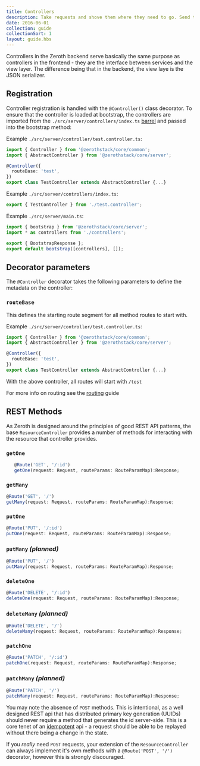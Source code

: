 ```yaml
---
title: Controllers
description: Take requests and shove them where they need to go. Send the results somewhere
date: 2016-06-01
collection: guide
collectionSort: 1
layout: guide.hbs
---
```


Controllers in the Zeroth backend serve basically the same purpose as controllers in the frontend - they are the 
 interface between services and the view layer. The difference being that in the backend, the view laye is the JSON 
 serializer.

## Registration
Controller registration is handled with the `@Controller()` class decorator. To ensure that the controller is loaded at
bootstrap, the controllers are imported from the `./src/server/controllers/index.ts` [barrel] and passed into the bootstrap
method:

Example `./src/server/controller/test.controller.ts`:
```typescript
import { Controller } from '@zerothstack/core/common';
import { AbstractController } from '@zerothstack/core/server';

@Controller({
  routeBase: 'test',
})
export class TestController extends AbstractController {...}

```

Example `./src/server/controllers/index.ts`:
```typescript
export { TestController } from './test.controller';
```

Example `./src/server/main.ts`:
```typescript
import { bootstrap } from '@zerothstack/core/server';
import * as controllers from './controllers';

export { BootstrapResponse };
export default bootstrap([controllers], []);

```

## Decorator parameters
The `@Controller` decorator takes the following parameters to define the metadata on the controller:

### `routeBase`
This defines the starting route segment for all method routes to start with. 

Example `./src/server/controller/test.controller.ts`:
```typescript
import { Controller } from '@zerothstack/core/common';
import { AbstractController } from '@zerothstack/core/server';

@Controller({
  routeBase: 'test',
})
export class TestController extends AbstractController {...}

```
With the above controller, all routes will start with `/test`

For more info on routing see the [routing] guide

## REST Methods
As Zeroth is designed around the principles of good REST API patterns, the base `ResourceController` provides a number
of methods for interacting with the resource that controller provides.

### `getOne`
```typescript
   @Route('GET', '/:id')
   getOne(request: Request, routeParams: RouteParamMap):Response;
   ```

### `getMany`
```typescript
@Route('GET', '/')
getMany(request: Request, routeParams: RouteParamMap):Response;
```
### `putOne`
```typescript
@Route('PUT', '/:id')
putOne(request: Request, routeParams: RouteParamMap):Response;
```
### `putMany` *(planned)*
```typescript
@Route('PUT', '/')
putMany(request: Request, routeParams: RouteParamMap):Response;
```
### `deleteOne`
```typescript
@Route('DELETE', '/:id')
deleteOne(request: Request, routeParams: RouteParamMap):Response;
```
### `deleteMany` *(planned)*
```typescript
@Route('DELETE', '/')
deleteMany(request: Request, routeParams: RouteParamMap):Response;
```
### `patchOne`
```typescript
@Route('PATCH', '/:id')
patchOne(request: Request, routeParams: RouteParamMap):Response;
```
### `patchMany` *(planned)*
```typescript
@Route('PATCH', '/')
patchMany(request: Request, routeParams: RouteParamMap):Response;
```

You may note the absence of `POST` methods. This is intentional, as a well designed REST api that has distributed primary
key generation (UUIDs) should never require a method that generates the id server-side. This is a core tenet of an
[idempotent][http-idempotence] api - a request should be able to be replayed without there being a change in the state.

If you *really* need `POST` requests, your extension of the `ResourceController` can always implement it's own methods
 with a `@Route('POST', '/')` decorator, however this is strongly discouraged.
 


[barrel]: https://angular.io/docs/ts/latest/glossary.html#!#barrel
[routing]: /guide/routing
[http-idempotence]: https://en.wikipedia.org/wiki/Hypertext_Transfer_Protocol#Idempotent_methods_and_web_applications

